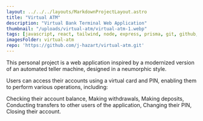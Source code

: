 ```yaml
---
layout: ../../../layouts/MarkdownProjectLayout.astro
title: "Virtual ATM"
description: "Virtual Bank Terminal Web Application"
thumbnail: "/uploads/virtual-atm/virtual-atm-1.webp"
tags: [javascript, react, tailwind, node, express, prisma, git, github, mysql]
imagesFolder: virtual-atm
repo: 'https://github.com/j-hazart/virtual-atm.git'
---
```


This personal project is a web application inspired by a modernized version of an automated teller machine, designed in a neumorphic style.

Users can access their accounts using a virtual card and PIN, enabling them to perform various operations, including:

Checking their account balance, Making withdrawals, Making deposits, Conducting transfers to other users of the application, Changing their PIN, Closing their account.


